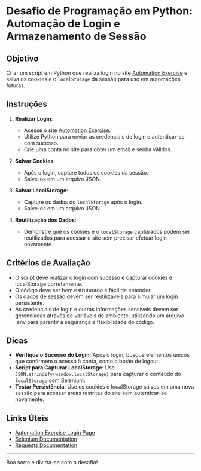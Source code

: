 # Desafio de Programação em Python: Automação de Login e Armazenamento de Sessão

## Objetivo

Criar um script em Python que realiza login no site [Automation Exercise](https://automationexercise.com/login) e salva os cookies e o `localStorage` da sessão para uso em automações futuras.

## Instruções

1. **Realizar Login**:
   - Acesse o site [Automation Exercise](https://automationexercise.com/login).
   - Utilize Python para enviar as credenciais de login e autenticar-se com sucesso.
   - Crie uma conta no site para obter um email e senha válidos.

2. **Salvar Cookies**:
   - Após o login, capture todos os cookies da sessão.
   - Salve-os em um arquivo JSON.

3. **Salvar LocalStorage**:
   - Capture os dados do `localStorage` após o login.
   - Salve-os em um arquivo JSON.

4. **Reutilização dos Dados**:
   - Demonstre que os cookies e o `localStorage` capturados podem ser reutilizados para acessar o site sem precisar efetuar login novamente.

## Critérios de Avaliação

- O script deve realizar o login com sucesso e capturar cookies e localStorage corretamente.
- O código deve ser bem estruturado e fácil de entender.
- Os dados de sessão devem ser reutilizáveis para simular um login persistente.
- As credenciais de login e outras informações sensíveis devem ser gerenciadas através de variáveis de ambiente, utilizando um arquivo .env para garantir a segurança e flexibilidade do código.

## Dicas

- **Verifique o Sucesso do Login**: Após o login, busque elementos únicos que confirmem o acesso à conta, como o botão de logout.
- **Script para Capturar LocalStorage**: Use `JSON.stringify(window.localStorage)` para capturar o conteúdo do `localStorage` com Selenium.
- **Testar Persistência**: Use os cookies e localStorage salvos em uma nova sessão para acessar áreas restritas do site sem autenticar-se novamente.

## Links Úteis

- [Automation Exercise Login Page](https://automationexercise.com/login)
- [Selenium Documentation](https://www.selenium.dev/documentation/en/)
- [Requests Documentation](https://requests.readthedocs.io/en/latest/)

---
Boa sorte e divirta-se com o desafio!